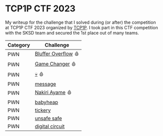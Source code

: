 # TCP1P CTF 2023
My writeup for the challenge that I solved during (or after) the competition at TCP1P CTF 2023 organized by [TCP1P](https://ctftime.org/team/187248/). I took part in this CTF competition with the SKSD team and secured the 1st place out of many teams.

| Category | Challenge |
| --- | --- |
| PWN | [Bluffer Overflow](/pwn/01Bluffer_Overflow) 🩸
| PWN | [Game Changer](/pwn/02Game_Changer) 🩸
| PWN | [💀](/pwn/03Skull) 🩸
| PWN | [message](/pwn/04message)
| PWN | [Nakiri Ayame](/pwn/05Nakiri_Ayame) 🩸
| PWN | [babyheap](/pwn/06BabyHeap)
| PWN | [tickery](/pwn/07tickery)
| PWN | [unsafe safe](/pwn/08unsafe_safe)
| PWN | [digital circuit](/pwn/digital_circuit)